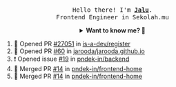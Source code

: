 <p align="center">
  <br />
  <samp>
    Hello there! I'm
    <b
      ><a
        rel="nofollow noopener noreferrer"
        target="_blank"
        href="https://jaluwibowo.id"
        >Jalu</a
      ></b
    >. <br />Frontend Engineer in Sekolah.mu<br />
  </samp>
</p>

<details align="center">
  <summary>
    <b>Want to know me? 🤔</b>
  </summary>
  <samp>
  <b><h2 style="color:#228B22"> 👇 L E T ' S &nbsp; G O 👇 </h2></b>

  <div style="display: flex; align-items: center;">
    <img src="https://raw.githubusercontent.com/jarooda/jarooda/main/assets/line-md--linkedin.svg" alt="linkedin logo">
    <a
      rel="nofollow noopener noreferrer"
      target="_blank"
      href="https://www.linkedin.com/in/jaluwibowoaji/">
      Jalu Wibowo Aji
    </a>
  </div>

  <div style="display: flex; align-items: center;">
    <img src="https://raw.githubusercontent.com/jarooda/jarooda/main/assets/line-md--twitter-x-alt.svg" alt="x logo">
    <a
      rel="nofollow noopener noreferrer"
      target="_blank"
      href="https://x.com/jaluwibowoaji">
      @jaluwibowo
    </a>
  </div>

  <div style="display: flex; align-items: center;">
    <img src="https://raw.githubusercontent.com/jarooda/jarooda/main/assets/line-md--email.svg" alt="email logo">
    <a
      rel="nofollow noopener noreferrer"
      target="_blank"
      href="https://www.jaluwibowo.id/#contactme">
      me@jaluwibowo.id
    </a>
  </div>
  </samp>
</details>

<!--START_SECTION:activity-->
1. 💪 Opened PR [#27051](https://github.com/is-a-dev/register/pull/27051) in [is-a-dev/register](https://github.com/is-a-dev/register)
2. 💪 Opened PR [#60](https://github.com/jarooda/jarooda.github.io/pull/60) in [jarooda/jarooda.github.io](https://github.com/jarooda/jarooda.github.io)
3. ❗ Opened issue [#19](https://github.com/pndek-in/backend/issues/19) in [pndek-in/backend](https://github.com/pndek-in/backend)
4. 🎉 Merged PR [#14](https://github.com/pndek-in/frontend-home/pull/14) in [pndek-in/frontend-home](https://github.com/pndek-in/frontend-home)
5. 🎉 Merged PR [#14](https://github.com/pndek-in/frontend-home/pull/14) in [pndek-in/frontend-home](https://github.com/pndek-in/frontend-home)
<!--END_SECTION:activity-->
